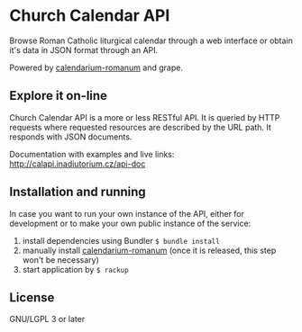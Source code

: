 # Church Calendar API

Browse Roman Catholic liturgical calendar through a web interface
or obtain it's data in JSON format through an API.

Powered by
[calendarium-romanum][caro] and
grape.

## Explore it on-line

Church Calendar API is a more or less RESTful API.
It is queried by HTTP requests where requested resources are described
by the URL path.
It responds with JSON documents.

Documentation with examples and live links:
http://calapi.inadiutorium.cz/api-doc

## Installation and running

In case you want to run your own instance of the API,
either for development or to make your own public instance of the service:

1. install dependencies using Bundler
   `$ bundle install`
2. manually install [calendarium-romanum][caro] (once it is released,
   this step won't be necessary)
3. start application by `$ rackup`

## License

GNU/LGPL 3 or later

[caro]: http://github.com/igneus/calendarium-romanum
